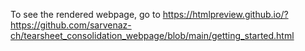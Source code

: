 To see the rendered webpage, go to https://htmlpreview.github.io/?https://github.com/sarvenaz-ch/tearsheet_consolidation_webpage/blob/main/getting_started.html
